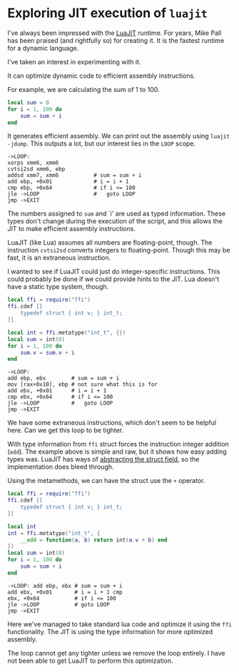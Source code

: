 # Exploring JIT execution of `luajit`

I've always been impressed with the [LuaJIT](http://luajit.org/) runtime. For
years, Mike Pall has been praised (and rightfully so) for creating it. It is the
fastest runtime for a dynamic language.

I've taken an interest in experimenting with it.

It can optimize dynamic code to efficient assembly instructions.

For example, we are calculating the sum of 1 to 100.

```lua
local sum = 0
for i = 1, 100 do
	sum = sum + i
end
```

It generates efficient assembly. We can print out the assembly using
`luajit -jdump`. This outputs a lot, but our interest lies in the `LOOP` scope.

```assembly
->LOOP:
xorps xmm6, xmm6
cvtsi2sd xmm6, ebp
addsd xmm7, xmm6           # sum = sum + i
add ebp, +0x01             # i = i + 1
cmp ebp, +0x64             # if i <= 100
jle ->LOOP                 #   goto LOOP
jmp ->EXIT
```

The numbers assigned to `sum` and `i' are used as typed information. These types
don't change during the execution of the script, and this allows the JIT to make
efficient assembly instructions.

LuaJIT (like Lua) assumes all numbers are floating-point, though. The
instruction `cvtsi2sd` converts integers to floating-point. Though this may be
fast, it is an extraneous instruction.

I wanted to see if LuaJIT could just do integer-specific instructions. This
could probably be done if we could provide hints to the JIT. Lua doesn't have a
static type system, though.

```lua
local ffi = require("ffi")
ffi.cdef [[
    typedef struct { int v; } int_t;
]]

local int = ffi.metatype("int_t", {})
local sum = int(0)
for i = 1, 100 do
	sum.v = sum.v + i
end
```

```assembly
->LOOP:
add ebp, ebx        # sum = sum + i
mov [rax+0x10], ebp # not sure what this is for
add ebx, +0x01      # i = i + 1
cmp ebx, +0x64      # if i <= 100
jle ->LOOP          #   goto LOOP
jmp ->EXIT
```

We have some extraneous instructions, which don't seem to be helpful here. Can
we get this loop to be tighter.

With type information from `ffi` struct forces the instruction integer addition
(`add`). The example above is simple and raw, but it shows how easy adding types
was. LuaJIT has ways of
[abstracting the struct field](http://luajit.org/ext_ffi_tutorial.html#metatype),
so the implementation does bleed through.

Using the metamethods, we can have the struct use the `+` operator.

```lua
local ffi = require("ffi")
ffi.cdef [[
    typedef struct { int v; } int_t;
]]

local int
int = ffi.metatype("int_t", {
	__add = function(a, b) return int(a.v + b) end
})
local sum = int(0)
for i = 1, 100 do
	sum = sum + i
end
```

```assembly
->LOOP: add ebp, ebx # sum = sum + i
add ebx, +0x01       # i = i + 1 cmp
ebx, +0x64           # if i <= 100
jle ->LOOP           # goto LOOP
jmp ->EXIT
```

Here we've managed to take standard lua code and optimize it using the `ffi`
functionality. The JIT is using the type information for more optimized
assembly.

The loop cannot get any tighter unless we remove the loop entirely. I have not
been able to get LuaJIT to perform this optimization.
